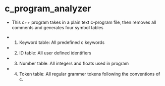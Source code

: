 # c_program_analyzer
* This c++ program takes in a plain text c-program file, then removes all comments and generates four symbol tables

* 1. Keyword table: All predefined c keywords
* 2. ID table: All user defined identifiers
* 3. Number table: All integers and floats used in program
* 4. Token table: All regular grammer tokens following the conventions of c.